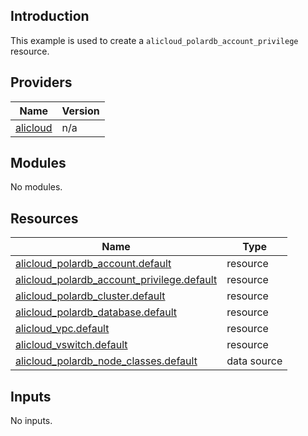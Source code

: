 <!-- BEGIN_TF_DOCS -->
## Introduction

This example is used to create a `alicloud_polardb_account_privilege` resource.

## Providers

| Name | Version |
|------|---------|
| <a name="provider_alicloud"></a> [alicloud](#provider\_alicloud) | n/a |

## Modules

No modules.

## Resources

| Name | Type |
|------|------|
| [alicloud_polardb_account.default](https://registry.terraform.io/providers/aliyun/alicloud/latest/docs/resources/polardb_account) | resource |
| [alicloud_polardb_account_privilege.default](https://registry.terraform.io/providers/aliyun/alicloud/latest/docs/resources/polardb_account_privilege) | resource |
| [alicloud_polardb_cluster.default](https://registry.terraform.io/providers/aliyun/alicloud/latest/docs/resources/polardb_cluster) | resource |
| [alicloud_polardb_database.default](https://registry.terraform.io/providers/aliyun/alicloud/latest/docs/resources/polardb_database) | resource |
| [alicloud_vpc.default](https://registry.terraform.io/providers/aliyun/alicloud/latest/docs/resources/vpc) | resource |
| [alicloud_vswitch.default](https://registry.terraform.io/providers/aliyun/alicloud/latest/docs/resources/vswitch) | resource |
| [alicloud_polardb_node_classes.default](https://registry.terraform.io/providers/aliyun/alicloud/latest/docs/data-sources/polardb_node_classes) | data source |

## Inputs

No inputs.
<!-- END_TF_DOCS -->    